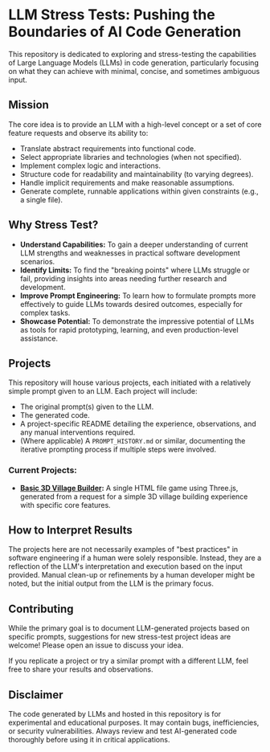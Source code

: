 # LLM Stress Tests: Pushing the Boundaries of AI Code Generation

This repository is dedicated to exploring and stress-testing the capabilities of Large Language Models (LLMs) in code generation, particularly focusing on what they can achieve with minimal, concise, and sometimes ambiguous input.

## Mission

The core idea is to provide an LLM with a high-level concept or a set of core feature requests and observe its ability to:

*   Translate abstract requirements into functional code.
*   Select appropriate libraries and technologies (when not specified).
*   Implement complex logic and interactions.
*   Structure code for readability and maintainability (to varying degrees).
*   Handle implicit requirements and make reasonable assumptions.
*   Generate complete, runnable applications within given constraints (e.g., a single file).

## Why Stress Test?

*   **Understand Capabilities:** To gain a deeper understanding of current LLM strengths and weaknesses in practical software development scenarios.
*   **Identify Limits:** To find the "breaking points" where LLMs struggle or fail, providing insights into areas needing further research and development.
*   **Improve Prompt Engineering:** To learn how to formulate prompts more effectively to guide LLMs towards desired outcomes, especially for complex tasks.
*   **Showcase Potential:** To demonstrate the impressive potential of LLMs as tools for rapid prototyping, learning, and even production-level assistance.

## Projects

This repository will house various projects, each initiated with a relatively simple prompt given to an LLM. Each project will include:

*   The original prompt(s) given to the LLM.
*   The generated code.
*   A project-specific README detailing the experience, observations, and any manual interventions required.
*   (Where applicable) A `PROMPT_HISTORY.md` or similar, documenting the iterative prompting process if multiple steps were involved.

### Current Projects:

*   **[Basic 3D Village Builder](./projects/01-3D-Village-Builder/README.md):** A single HTML file game using Three.js, generated from a request for a simple 3D village building experience with specific core features.

## How to Interpret Results

The projects here are not necessarily examples of "best practices" in software engineering if a human were solely responsible. Instead, they are a reflection of the LLM's interpretation and execution based on the input provided. Manual clean-up or refinements by a human developer might be noted, but the initial output from the LLM is the primary focus.

## Contributing

While the primary goal is to document LLM-generated projects based on specific prompts, suggestions for new stress-test project ideas are welcome! Please open an issue to discuss your idea.

If you replicate a project or try a similar prompt with a different LLM, feel free to share your results and observations.

## Disclaimer

The code generated by LLMs and hosted in this repository is for experimental and educational purposes. It may contain bugs, inefficiencies, or security vulnerabilities. Always review and test AI-generated code thoroughly before using it in critical applications.
